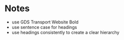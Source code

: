 # Notes

* use GDS Transport Website Bold
* use sentence case for headings
* use headings consistently to create a clear hierarchy